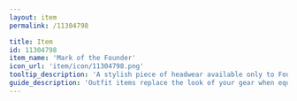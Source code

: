 ```yaml
---
layout: item
permalink: /11304798

title: Item
id: 11304798
item_name: 'Mark of the Founder'
icon_url: 'item/icon/11304798.png'
tooltip_description: 'A stylish piece of headwear available only to Founders. It feels somehow familiar.'
guide_description: 'Outfit items replace the look of your gear when equipped.'
---
```

